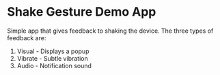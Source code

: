 # Shake Gesture Demo App

Simple app that gives feedback to shaking the device. The three types of feedback are:
1. Visual - Displays a popup
2. Vibrate - Subtle vibration
3. Audio - Notification sound

